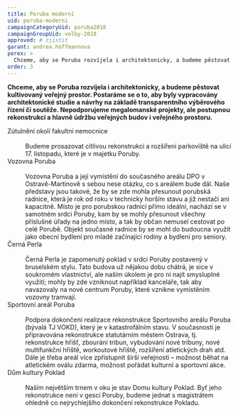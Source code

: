 ```yaml
---
title: Poruba moderní
uid: poruba-moderni
campaignCategoryUid: poruba2018
campaignGroupUid: volby-2018
approved: # zjistit
garant: andrea.hoffmannova
perex: >
  Chceme, aby se Poruba rozvíjela i architektonicky, a budeme pěstovat kultivovaný veřejný prostor. Postaráme se o to, aby byly vypracovány architektonické studie a návrhy na základě transparentního výběrového řízení či soutěže. Nepodporujeme megalomanské projekty, ale postupnou rekonstrukci a hlavně údržbu veřejných budov i veřejného prostoru.
order: 3
---
```


**Chceme, aby se Poruba rozvíjela i architektonicky, a budeme pěstovat kultivovaný veřejný prostor. Postaráme se o to, aby byly vypracovány architektonické studie a návrhy na základě transparentního výběrového řízení či soutěže. Nepodporujeme megalomanské projekty, ale postupnou rekonstrukci a hlavně údržbu veřejných budov i veřejného prostoru.**

<dl class="c-program-key-point-list">
    <dt>Zútulnění okolí fakultní nemocnice</dt><br />
    <dd>Budeme prosazovat citlivou rekonstrukci a rozšíření parkoviště na ulici 17. listopadu, které je v majetku Poruby.</dd>
    <dt>Vozovna Poruba</dt><br />
    <dd>Vozovna Poruba a její vymístění do současného areálu DPO v Ostravě-Martinově s sebou nese otázku, co s areálem bude dál. Naše představy jsou takové, že by se zde mohla přesunout porubská radnice, která je rok od roku v technicky horším stavu a již nestačí ani kapacitně. Místo je pro porubskou radnici přímo ideální, nachází se v samotném srdci Poruby, kam by se mohly přesunout všechny příslušné úřady na jedno místo, a tak by občan nemusel cestovat po celé Porubě. Objekt současné radnice by se mohl do budoucna využít jako obecní bydlení pro mladé začínající rodiny a bydlení pro seniory.</dd>
    <dt>Černá Perla</dt><br />
    <dd>Černá Perla je zapomenutý poklad v srdci Poruby postavený v bruselském stylu. Tato budova už nějakou dobu chátrá, je sice v soukromém vlastnictví, ale naším úkolem je pro ni najít smysluplné využití; mohly by zde vzniknout například kanceláře, tak aby navazovaly na nové centrum Poruby, které vznikne vymístěním vozovny tramvají.</dd>
    <dt>Sportovní areál Poruba</dt><br />
    <dd>Podpora dokončení realizace rekonstrukce Sportovního areálu Poruba (bývalá TJ VOKD), který je v katastrofálním stavu. V současnosti je připravována rekonstrukce statutárním městem Ostrava, tj. rekonstrukce hřišť, zbourání tribun, vybudování nové tribuny, nové multifunkční hřiště, workoutové hřiště, rozšíření atletických drah atd. Dále je třeba areál více zpřístupnit širší veřejnosti – možnost běhat na atletickém oválu zdarma, možnost pořádat kulturní a sportovní akce.</dd>
    <dt>Dům kultury Poklad</dt><br />
    <dd>Naším největším trnem v oku je stav Domu kultury Poklad. Byť jeho rekonstrukce není v gesci Poruby, budeme jednat s magistrátem ohledně co nejrychlejšího dokončení rekonstrukce Pokladu.</dd>
</dl>
